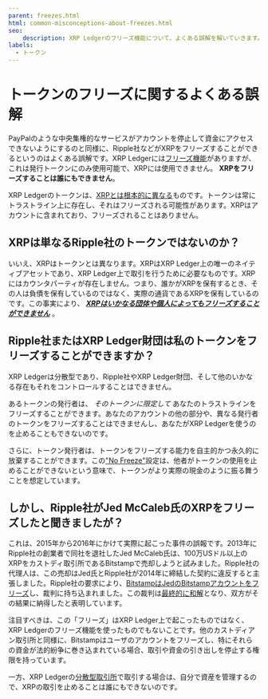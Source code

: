 ```yaml
---
parent: freezes.html
html: common-misconceptions-about-freezes.html
seo:
    description: XRP Ledgerのフリーズ機能について、よくある誤解を解いていきます。
labels:
  - トークン
---
```

# トークンのフリーズに関するよくある誤解

PayPalのような中央集権的なサービスがアカウントを停止して資金にアクセスできないようにするのと同様に、Ripple社などがXRPをフリーズすることができるというのはよくある誤解です。XRP Ledgerには[フリーズ機能](freezes.md)がありますが、これは発行トークンにのみ使用可能で、XRPには使用できません。 **XRPをフリーズすることは誰にもできません**。

XRP Ledgerのトークンは、[XRPとは根本的に異なる](../../../references/protocol/data-types/currency-formats.md#comparison)ものです。トークンは常にトラストライン上に存在し、それはフリーズされる可能性があります。XRPはアカウントに含まれており、フリーズされることはありません。

## XRPは単なるRipple社のトークンではないのか？

いいえ、XRPはトークンとは異なります。XRPはXRP Ledger上の唯一のネイティブアセットであり、XRP Ledger上で取引を行うために必要なものです。XRPにはカウンタパーティが存在しません。つまり、誰かがXRPを保有するとき、その人は負債を保有しているのではなく、実際の通貨であるXRPを保有しているのです。この事実により、 _**<u>XRPはいかなる団体や個人によってもフリーズすることができません</u>**_ 。

## Ripple社またはXRP Ledger財団は私のトークンをフリーズすることができますか？

XRP Ledgerは分散型であり、Ripple社やXRP Ledger財団、そして他のいかなる存在もそれをコントロールすることはできません。

あるトークンの発行者は、 _そのトークンに限定して_ あなたのトラストラインをフリーズすることができます。あなたのアカウントの他の部分や、異なる発行者のトークンをフリーズすることはできませんし、あなたがXRP Ledgerを使うのを止めることもできないのです。

さらに、トークン発行者は、トークンをフリーズする能力を自主的かつ永久的に放棄することができます。この["No Freeze"](freezes.md#no-freeze)設定は、他者がトークンの使用を止めることができないという意味で、トークンがより実際の現金のように振る舞うことを想定しています。


## しかし、Ripple社がJed McCaleb氏のXRPをフリーズしたと聞きましたが？

これは、2015年から2016年にかけて実際に起こった事件の誤報です。2013年にRipple社の創業者で同社を退社したJed McCaleb氏は、100万USドル以上のXRPをカストディ取引所であるBitstampで売却しようと試みました。Ripple社の代理人は、この売却はJed氏とRipple社が2014年に締結した契約に違反すると主張しました。Ripple社の要求により、[BitstampはJedのBitstampアカウントをフリーズ](https://www.coindesk.com/markets/2015/04/02/1-million-legal-fight-ensnares-ripple-bitstamp-and-jed-mccaleb/)し、裁判に持ち込まれました。この裁判は[最終的に和解](https://www.coindesk.com/markets/2016/02/12/ripple-settles-1-million-lawsuit-with-former-executive-and-founder/)となり、双方がその結果に納得したと表明しています。

注目すべきは、この「フリーズ」はXRP Ledger上で起こったものではなく、XRP Ledgerのフリーズ機能を使ったものでもないことです。他のカストディアン取引所と同様に、Bitstampはユーザのアカウントをフリーズし、特にそれらの資金が法的紛争に巻き込まれている場合、取引や資金の引き出しを停止する権限を持っています。

一方、XRP Ledgerの[分散型取引所](../decentralized-exchange/index.md)で取引する場合は、自分で資産を管理するので、XRPの取引を止めることは誰にもできないのです。
